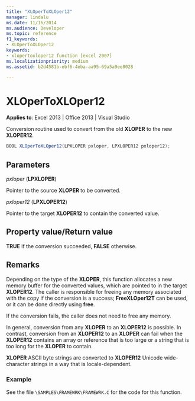 ```yaml
---
title: "XLOperToXLOper12"
manager: lindalu
ms.date: 11/16/2014
ms.audience: Developer
ms.topic: reference
f1_keywords:
- XLOperToXLOper12
keywords:
- xlopertoxloper12 function [excel 2007]
ms.localizationpriority: medium
ms.assetid: b2d4581b-ebf6-4eba-aa95-69a5a9ee8028

---
```


# XLOperToXLOper12

**Applies to**: Excel 2013 | Office 2013 | Visual Studio
  
Conversion routine used to convert from the old **XLOPER** to the new **XLOPER12**.
  
```cs
BOOL XLOperToXLOper12(LPXLOPER pxloper, LPXLOPER12 pxloper12);
```

## Parameters

_pxloper_ (**LPXLOPER**)
  
Pointer to the source **XLOPER** to be converted.
  
_pxloper12_ (**LPXLOPER12**)
  
Pointer to the target **XLOPER12** to contain the converted value.
  
## Property value/Return value

**TRUE** if the conversion succeeded, **FALSE** otherwise.
  
## Remarks

Depending on the type of the **XLOPER**, this function allocates a new memory buffer for the converted values, which are pointed to in the target **XLOPER12**. The caller is responsible for freeing any memory associated with the copy if the conversion is a success; **FreeXLOper12T** can be used, or it can be done directly using **free**.
  
If the conversion fails, the caller does not need to free any memory.
  
In general, conversion from any **XLOPER** to an **XLOPER12** is possible. In contrast, conversion from an **XLOPER12** to an **XLOPER** can fail when the **XLOPER12** contains an array or reference that is too large or a string that is too long for the **XLOPER** to contain.
  
**XLOPER** ASCII byte strings are converted to **XLOPER12** Unicode wide-character strings in a way that is locale-dependent.
  
### Example

See the file `\SAMPLES\FRAMEWRK\FRAMEWRK.C` for the code for this function.
  